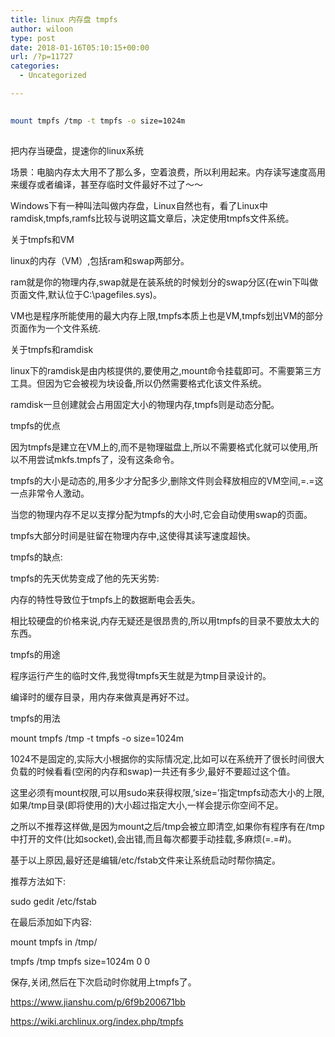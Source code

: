```yaml
---
title: linux 内存盘 tmpfs
author: wiloon
type: post
date: 2018-01-16T05:10:15+00:00
url: /?p=11727
categories:
  - Uncategorized

---
```

```bash
  
mount tmpfs /tmp -t tmpfs -o size=1024m
  
```

把内存当硬盘，提速你的linux系统

场景：电脑内存太大用不了那么多，空着浪费，所以利用起来。内存读写速度高用来缓存或者编译，甚至存临时文件最好不过了～～

Windows下有一种叫法叫做内存盘，Linux自然也有，看了Linux中ramdisk,tmpfs,ramfs比较与说明这篇文章后，决定使用tmpfs文件系统。

关于tmpfs和VM
  
linux的内存（VM）,包括ram和swap两部分。

ram就是你的物理内存,swap就是在装系统的时候划分的swap分区(在win下叫做页面文件,默认位于C:\pagefiles.sys)。
  
VM也是程序所能使用的最大内存上限,tmpfs本质上也是VM,tmpfs划出VM的部分页面作为一个文件系统.
  
关于tmpfs和ramdisk
  
linux下的ramdisk是由内核提供的,要使用之,mount命令挂载即可。不需要第三方工具。但因为它会被视为块设备,所以仍然需要格式化该文件系统。
  
ramdisk一旦创建就会占用固定大小的物理内存,tmpfs则是动态分配。
  
tmpfs的优点
  
因为tmpfs是建立在VM上的,而不是物理磁盘上,所以不需要格式化就可以使用,所以不用尝试mkfs.tmpfs了，没有这条命令。

tmpfs的大小是动态的,用多少才分配多少,删除文件则会释放相应的VM空间,=.=这一点非常令人激动。

当您的物理内存不足以支撑分配为tmpfs的大小时,它会自动使用swap的页面。

tmpfs大部分时间是驻留在物理内存中,这使得其读写速度超快。

tmpfs的缺点:
  
tmpfs的先天优势变成了他的先天劣势:

内存的特性导致位于tmpfs上的数据断电会丢失。
  
相比较硬盘的价格来说,内存无疑还是很昂贵的,所以用tmpfs的目录不要放太大的东西。
  
tmpfs的用途
  
程序运行产生的临时文件,我觉得tmpfs天生就是为tmp目录设计的。
  
编译时的缓存目录，用内存来做真是再好不过。
  
tmpfs的用法
  
mount tmpfs /tmp -t tmpfs -o size=1024m
  
1024不是固定的,实际大小根据你的实际情况定,比如可以在系统开了很长时间很大负载的时候看看(空闲的内存和swap)一共还有多少,最好不要超过这个值。
  
这里必须有mount权限,可以用sudo来获得权限,’size=’指定tmpfs动态大小的上限,如果/tmp目录(即将使用的)大小超过指定大小,一样会提示你空间不足。
  
之所以不推荐这样做,是因为mount之后/tmp会被立即清空,如果你有程序有在/tmp中打开的文件(比如socket),会出错,而且每次都要手动挂载,多麻烦(=.=#)。
  
基于以上原因,最好还是编辑/etc/fstab文件来让系统启动时帮你搞定。
  
推荐方法如下:
  
sudo gedit /etc/fstab
  
在最后添加如下内容:

mount tmpfs in /tmp/
  
tmpfs /tmp tmpfs size=1024m 0 0
  
保存,关闭,然后在下次启动时你就用上tmpfs了。
  
https://www.jianshu.com/p/6f9b200671bb
  
https://wiki.archlinux.org/index.php/tmpfs